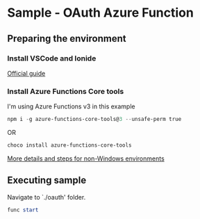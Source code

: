 # Sample - OAuth Azure Function

## Preparing the environment

### Install VSCode and Ionide

[Official guide](https://docs.microsoft.com/en-us/dotnet/fsharp/get-started/get-started-vscode)

### Install Azure Functions Core tools

I'm using Azure Functions v3 in this example

```powershell
npm i -g azure-functions-core-tools@3 --unsafe-perm true
```

OR

```powershell
choco install azure-functions-core-tools
```

[More details and steps for non-Windows environments](https://www.npmjs.com/package/azure-functions-core-tools)

## Executing sample

Navigate to `./oauth' folder.

```powershell
func start
```
